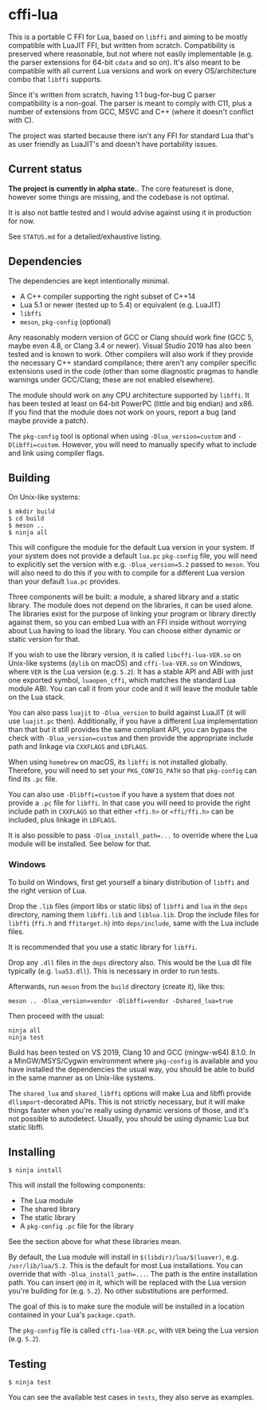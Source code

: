 # cffi-lua

This is a portable C FFI for Lua, based on `libffi` and aiming to be mostly
compatible with LuaJIT FFI, but written from scratch. Compatibility is
preserved where reasonable, but not where not easily implementable (e.g.
the parser extensions for 64-bit `cdata` and so on). It's also meant to be
compatible with all current Lua versions and work on every OS/architecture
combo that `libffi` supports.

Since it's written from scratch, having 1:1 bug-for-bug C parser compatibility
is a non-goal. The parser is meant to comply with C11, plus a number of
extensions from GCC, MSVC and C++ (where it doesn't conflict with C).

The project was started because there isn't any FFI for standard Lua that's
as user friendly as LuaJIT's and doesn't have portability issues.

## Current status

**The project is currently in alpha state.**. The core featureset is done,
however some things are missing, and the codebase is not optimal.

It is also not battle tested and I would advise against using it in production
for now.

See `STATUS.md` for a detailed/exhaustive listing.

## Dependencies

The dependencies are kept intentionally minimal.

- A C++ compiler supporting the right subset of C++14
- Lua 5.1 or newer (tested up to 5.4) or equivalent (e.g. LuaJIT)
- `libffi`
- `meson`, `pkg-config` (optional)

Any reasonably modern version of GCC or Clang should work fine (GCC 5, maybe
even 4.8, or Clang 3.4 or newer). Visual Studio 2019 has also been tested
and is known to work. Other compilers will also work if they provide the
necessary C++ standard compilance; there aren't any compiler specific
extensions used in the code (other than some diagnostic pragmas to
handle warnings under GCC/Clang; these are not enabled elsewhere).

The module should work on any CPU architecture supported by `libffi`. It has
been tested at least on 64-bit PowerPC (little and big endian) and x86.
If you find that the module does not work on yours, report a bug (and maybe
provide a patch).

The `pkg-config` tool is optional when using `-Dlua_version=custom` and
`-Dlibffi=custom`. However, you will need to manually specify what to include
and link using compiler flags.

## Building

On Unix-like systems:

```
$ mkdir build
$ cd build
$ meson ..
$ ninja all
```

This will configure the module for the default Lua version in your system.
If your system does not provide a default `lua.pc` `pkg-config` file, you
will need to explicitly set the version with e.g. `-Dlua_version=5.2`
passed to `meson`. You will also need to do this if you with to compile
for a different Lua version than your default `lua.pc` provides.

Three components will be built: a module, a shared library and a static
library. The module does not depend on the libraries, it can be used
alone. The libraries exist for the purpose of linking your program or
library directly against them, so you can embed Lua with an FFI inside
without worrying about Lua having to load the library. You can choose
either dynamic or static version for that.

If you wish to use the library version, it is called `libcffi-lua-VER.so`
on Unix-like systems (`dylib` on macOS) and `cffi-lua-VER.so` on Windows,
where `VER` is the Lua version (e.g. `5.2`). It has a stable API and ABI
with just one exported symbol, `luaopen_cffi`, which matches the standard
Lua module ABI. You can call it from your code and it will leave the
module table on the Lua stack.

You can also pass `luajit` to `-Dlua_version` to build against LuaJIT (it
will use `luajit.pc` then). Additionally, if you have a different Lua
implementation than that but it still provides the same compliant API,
you can bypass the check with `-Dlua_version=custom` and then provide
the appropriate include path and linkage via `CXXFLAGS` and `LDFLAGS`.

When using `homebrew` on macOS, its `libffi` is not installed globally.
Therefore, you will need to set your `PKG_CONFIG_PATH` so that `pkg-config`
can find its `.pc` file.

You can also use `-Dlibffi=custom` if you have a system that does not provide
a `.pc` file for `libffi`. In that case you will need to provide the right
include path in `CXXFLAGS` so that either `<ffi.h>` or `<ffi/ffi.h>` can be
included, plus linkage in `LDFLAGS`.

It is also possible to pass `-Dlua_install_path=...` to override where the
Lua module will be installed. See below for that.

### Windows

To build on Windows, first get yourself a binary distribution of `libffi`
and the right version of Lua.

Drop the `.lib` files (import libs or static libs) of `libffi` and `lua`
in the `deps` directory, naming them `libffi.lib` and `liblua.lib`. Drop
the include files for `libffi` (`ffi.h` and `ffitarget.h`) into `deps/include`,
same with the Lua include files.

It is recommended that you use a static library for `libffi`.

Drop any `.dll` files in the `deps` directory also. This would be the Lua
dll file typically (e.g. `lua53.dll`). This is necessary in order to run
tests.

Afterwards, run `meson` from the `build` directory (create it), like this:

```
meson .. -Dlua_version=vendor -Dlibffi=vendor -Dshared_lua=true
```

Then proceed with the usual:

```
ninja all
ninja test
```

Build has been tested on VS 2019, Clang 10 and GCC (mingw-w64) 8.1.0. In a
MinGW/MSYS/Cygwin environment where `pkg-config` is available and you have
installed the dependencies the usual way, you should be able to build in the
same manner as on Unix-like systems.

The `shared_lua` and `shared_libffi` options will make Lua and libffi provide
`dllimport`-decorated APIs. This is not strictly necessary, but it will make
things faster when you're really using dynamic versions of those, and it's
not possible to autodetect. Usually, you should be using dynamic Lua but
static libffi.

## Installing

```
$ ninja install
```

This will install the following components:

- The Lua module
- The shared library
- The static library
- A `pkg-config` `.pc` file for the library

See the section above for what these libraries mean.

By default, the Lua module will install in `$(libdir)/lua/$(luaver)`, e.g.
`/usr/lib/lua/5.2`. This is the default for most Lua installations. You can
override that with `-Dlua_install_path=...`. The path is the entire
installation path. You can insert `@0@` in it, which will be replaced with
the Lua version you're building for (e.g. `5.2`). No other substitutions are
performed.

The goal of this is to make sure the module will be installed in a location
contained in your Lua's `package.cpath`.

The `pkg-config` file is called `cffi-lua-VER.pc`, with `VER` being the Lua
version (e.g. `5.2`).

## Testing

```
$ ninja test
```

You can see the available test cases in `tests`, they also serve as examples.
